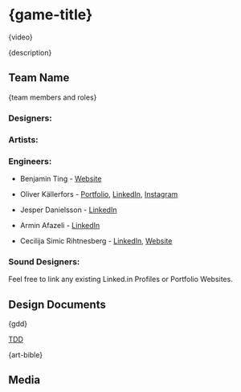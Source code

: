 # {game-title}

{video}

{description}

## Team Name

{team members and roles}
### Designers:

### Artists:

### Engineers:

* Benjamin Ting - [Website](http://benjaminting.com)

* Oliver Källerfors - [Portfolio](https://oliverkallerfors.wordpress.com/projects/), [LinkedIn](https://www.linkedin.com/in/oliver-källerfors-358bb21b3/), [Instagram](https://www.instagram.com/partisanprogrammer/)

* Jesper Danielsson - [LinkedIn](https://www.linkedin.com/in/jesper-danielsson-9b7048159/)

* Armin Afazeli - [LinkedIn](https://www.linkedin.com/in/arminafazeli/)
* Cecilija Simic Rihtnesberg - [LinkedIn](https://www.linkedin.com/in/cecilija-%C5%A1imi%C4%87-rihtnesberg-53961b33/), [Website](http://cecilijas.com/)
 
### Sound Designers:

Feel free to link any existing Linked.in Profiles or Portfolio Websites.

## Design Documents

{gdd}

[TDD](https://docs.google.com/document/d/1DB8ToSPN3eIpCEHIM7u5phE0HH7FTMCWWbqABSX8FuA/edit?usp=sharing)

{art-bible}

## Media

